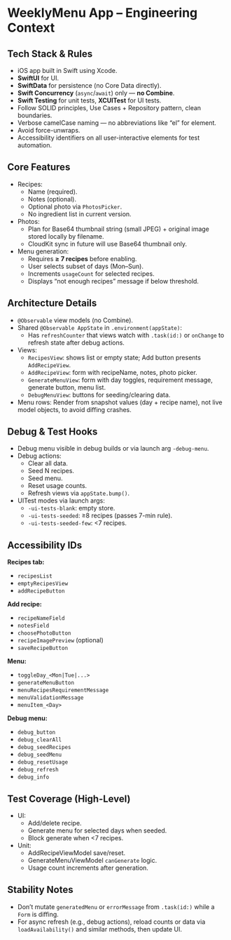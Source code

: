 # WeeklyMenu App – Engineering Context

## Tech Stack & Rules
- iOS app built in Swift using Xcode.
- **SwiftUI** for UI.
- **SwiftData** for persistence (no Core Data directly).
- **Swift Concurrency** (`async`/`await`) only — **no Combine**.
- **Swift Testing** for unit tests, **XCUITest** for UI tests.
- Follow SOLID principles, Use Cases + Repository pattern, clean boundaries.
- Verbose camelCase naming — no abbreviations like “el” for element.
- Avoid force-unwraps.
- Accessibility identifiers on all user-interactive elements for test automation.

## Core Features
- Recipes:
  - Name (required).
  - Notes (optional).
  - Optional photo via `PhotosPicker`.
  - No ingredient list in current version.
- Photos:
  - Plan for Base64 thumbnail string (small JPEG) + original image stored locally by filename.
  - CloudKit sync in future will use Base64 thumbnail only.
- Menu generation:
  - Requires **≥ 7 recipes** before enabling.
  - User selects subset of days (Mon–Sun).
  - Increments `usageCount` for selected recipes.
  - Displays “not enough recipes” message if below threshold.

## Architecture Details
- `@Observable` view models (no Combine).
- Shared `@Observable AppState` in `.environment(appState)`:
  - Has `refreshCounter` that views watch with `.task(id:)` or `onChange` to refresh state after debug actions.
- Views:
  - `RecipesView`: shows list or empty state; Add button presents `AddRecipeView`.
  - `AddRecipeView`: form with recipeName, notes, photo picker.
  - `GenerateMenuView`: form with day toggles, requirement message, generate button, menu list.
  - `DebugMenuView`: buttons for seeding/clearing data.
- Menu rows: Render from snapshot values (day + recipe name), not live model objects, to avoid diffing crashes.

## Debug & Test Hooks
- Debug menu visible in debug builds or via launch arg `-debug-menu`.
- Debug actions:
  - Clear all data.
  - Seed N recipes.
  - Seed menu.
  - Reset usage counts.
  - Refresh views via `appState.bump()`.
- UITest modes via launch args:
  - `-ui-tests-blank`: empty store.
  - `-ui-tests-seeded`: ≥8 recipes (passes 7-min rule).
  - `-ui-tests-seeded-few`: <7 recipes.

## Accessibility IDs
**Recipes tab:**
- `recipesList`
- `emptyRecipesView`
- `addRecipeButton`

**Add recipe:**
- `recipeNameField`
- `notesField`
- `choosePhotoButton`
- `recipeImagePreview` (optional)
- `saveRecipeButton`

**Menu:**
- `toggleDay_<Mon|Tue|...>`
- `generateMenuButton`
- `menuRecipesRequirementMessage`
- `menuValidationMessage`
- `menuItem_<Day>`

**Debug menu:**
- `debug_button`
- `debug_clearAll`
- `debug_seedRecipes`
- `debug_seedMenu`
- `debug_resetUsage`
- `debug_refresh`
- `debug_info`

## Test Coverage (High-Level)
- UI:
  - Add/delete recipe.
  - Generate menu for selected days when seeded.
  - Block generate when <7 recipes.
- Unit:
  - AddRecipeViewModel save/reset.
  - GenerateMenuViewModel `canGenerate` logic.
  - Usage count increments after generation.

## Stability Notes
- Don’t mutate `generatedMenu` or `errorMessage` from `.task(id:)` while a `Form` is diffing.
- For async refresh (e.g., debug actions), reload counts or data via `loadAvailability()` and similar methods, then update UI.

